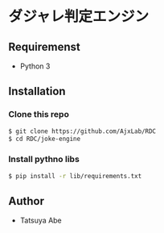 # ダジャレ判定エンジン


## Requiremenst
- Python 3


## Installation
### Clone this repo
```sh
$ git clone https://github.com/AjxLab/RDC
$ cd RDC/joke-engine
```
### Install pythno libs
```sh
$ pip install -r lib/requirements.txt
```


## Author
- Tatsuya Abe
